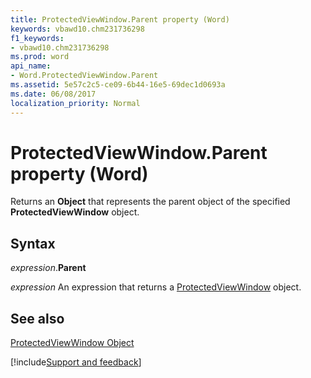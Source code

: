 ```yaml
---
title: ProtectedViewWindow.Parent property (Word)
keywords: vbawd10.chm231736298
f1_keywords:
- vbawd10.chm231736298
ms.prod: word
api_name:
- Word.ProtectedViewWindow.Parent
ms.assetid: 5e57c2c5-ce09-6b44-16e5-69dec1d0693a
ms.date: 06/08/2017
localization_priority: Normal
---
```



# ProtectedViewWindow.Parent property (Word)

Returns an  **Object** that represents the parent object of the specified **ProtectedViewWindow** object.


## Syntax

_expression_.**Parent**

 _expression_ An expression that returns a [ProtectedViewWindow](./Word.ProtectedViewWindow.md) object.


## See also


[ProtectedViewWindow Object](Word.ProtectedViewWindow.md)

[!include[Support and feedback](~/includes/feedback-boilerplate.md)]